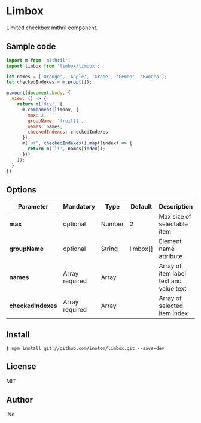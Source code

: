 # Limbox

Limited checkbox mithril component.

## Sample code

```javascript
import m from 'mithril';
import limbox from 'limbox/limbox';

let names = ['Orange', 'Apple', 'Grape', 'Lemon', 'Banana'];
let checkedIndexes = m.prop([]);

m.mount(document.body, {
  view: () => {
    return m('div', [
      m.component(limbox, {
        max: 2,
        groupName: 'fruit[]',
        names: names,
        checkedIndexes: checkedIndexes
      }),
      m('ul', checkedIndexes().map((index) => {
        return m('li', names[index]);
      }))
    ]);
  }
});
```

## Options

| **Parameter** |  **Mandatory** | **Type** | **Default** | **Description** |
| ------------- | -------------- | -------- | ----------- | --------------- |
| **max** | optional | Number | 2 | Max size of selectable item |
| **groupName** | optional | String | limbox[] | Element name attribute |
| **names** | Array required | Array | | Array of item label text and value text |
| **checkedIndexes** | Array required | Array | | Array of selected item index |

## Install

```
$ npm install git://github.com/inotom/limbox.git --save-dev
```

## License

MIT

## Author

iNo
